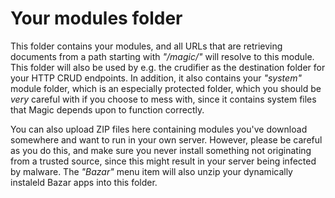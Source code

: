 
# Your modules folder

This folder contains your modules, and all URLs that are retrieving documents from a path starting with _"/magic/"_ will resolve to this module.
This folder will also be used by e.g. the crudifier as the destination folder for your HTTP CRUD endpoints.
In addition, it also contains your _"system"_ module folder, which is an especially protected folder, which you should be *very*
careful with if you choose to mess with, since it contains system files that Magic depends upon to function correctly.

You can also upload ZIP files here containing modules you've download somewhere and want to run in your own server. However, please
be careful as you do this, and make sure you never install something not originating from a trusted source, since this might result
in your server being infected by malware. The _"Bazar"_ menu item will also unzip your dynamically instaleld Bazar apps into this folder.
